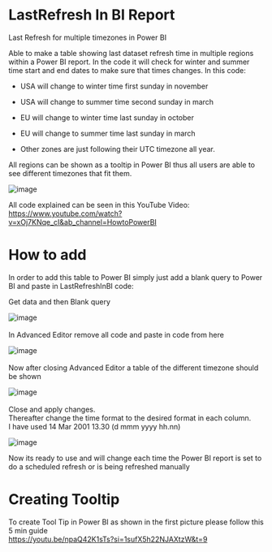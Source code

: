 # LastRefresh In BI Report
Last Refresh for multiple timezones in Power BI

Able to make a table showing last dataset refresh time in multiple regions within a Power BI report.
In the code it will check for winter and summer time start and end dates to make sure that times changes.
In this code:
- USA will change to winter time first sunday in november
- USA will change to summer time second sunday in march
  
- EU will change to winter time last sunday in october
- EU will change to summer time last sunday in march

- Other zones are just following their UTC timezone all year.

All regions can be shown as a tooltip in Power BI thus all users are able to see different timezones that fit them.

![image](https://github.com/rifson/LastRefreshInBI/assets/10552516/88cff642-b76c-412b-91cc-4f4cc1bb8d14)

All code explained can be seen in this YouTube Video:<br />
https://www.youtube.com/watch?v=xOj7KNqe_cI&ab_channel=HowtoPowerBI

# How to add
In order to add this table to Power BI simply just add a blank query to Power BI and paste in LastRefreshInBI code:

Get data and then Blank query

![image](https://github.com/rifson/LastRefreshInBI/assets/10552516/3ca24ab0-aec2-4429-acfc-3a1111c23b0d)
<br />
<br />
In Advanced Editor remove all code and paste in code from here

![image](https://github.com/rifson/LastRefreshInBI/assets/10552516/914c5911-839d-48ab-9ea8-23638f0776cc)
<br />
<br />
Now after closing Advanced Editor a table of the different timezone should be shown

![image](https://github.com/rifson/LastRefreshInBI/assets/10552516/5d7e75e2-fda4-40e2-95a3-53a63e6238e8)
<br />
<br />
Close and apply changes.<br />
Thereafter change the time format to the desired format in each column.<br />
I have used 14 Mar 2001 13.30 (d mmm yyyy hh.nn)

![image](https://github.com/rifson/LastRefreshInBI/assets/10552516/da9b33d6-aa10-4eef-aac3-44f2dbe351a9)

Now its ready to use and will change each time the Power BI report is set to do a scheduled refresh or is being refreshed manually

# Creating Tooltip

To create Tool Tip in Power BI as shown in the first picture please follow this 5 min guide<br />
https://youtu.be/npaQ42K1sTs?si=1sufX5h22NJAXtzW&t=9
